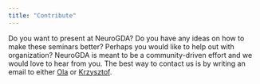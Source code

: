 ```yaml
---
title: "Contribute"
---
```


Do you want to present at NeuroGDA? Do you have any ideas on how to make these seminars better? Perhaps you would like to help out with organization? NeuroGDA is meant to be a community-driven effort and we would love to hear from you. The best way to contact us is by writing an email to either [Ola](mailto:ola.rutkowska@gumed.edu.pl) or [Krzysztof](mailto:k.basinski@gumed.edu.pl).